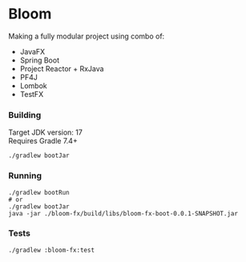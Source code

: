 # Bloom

Making a fully modular project using combo of:

- JavaFX
- Spring Boot
- Project Reactor + RxJava
- PF4J
- Lombok
- TestFX

### Building

Target JDK version: 17 \
Requires Gradle 7.4+

```shell
./gradlew bootJar
```

### Running

```shell
./gradlew bootRun
# or
./gradlew bootJar
java -jar ./bloom-fx/build/libs/bloom-fx-boot-0.0.1-SNAPSHOT.jar
```

### Tests

```shell
./gradlew :bloom-fx:test
```
